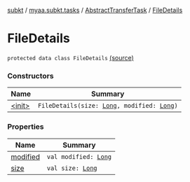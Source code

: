 [subkt](../../../index.md) / [myaa.subkt.tasks](../../index.md) / [AbstractTransferTask](../index.md) / [FileDetails](./index.md)

# FileDetails

`protected data class FileDetails` [(source)](https://github.com/Myaamori/SubKt/blob/0.1.8/src/main/kotlin/myaa/subkt/tasks/tasks.kt#L1585)

### Constructors

| Name | Summary |
|---|---|
| [&lt;init&gt;](-init-.md) | `FileDetails(size: `[`Long`](https://kotlinlang.org/api/latest/jvm/stdlib/kotlin/-long/index.html)`, modified: `[`Long`](https://kotlinlang.org/api/latest/jvm/stdlib/kotlin/-long/index.html)`)` |

### Properties

| Name | Summary |
|---|---|
| [modified](modified.md) | `val modified: `[`Long`](https://kotlinlang.org/api/latest/jvm/stdlib/kotlin/-long/index.html) |
| [size](size.md) | `val size: `[`Long`](https://kotlinlang.org/api/latest/jvm/stdlib/kotlin/-long/index.html) |
